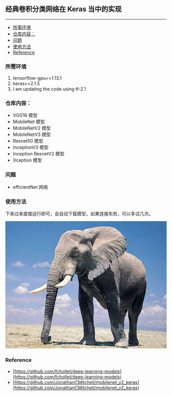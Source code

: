 ## 经典卷积分类网络在 Keras 当中的实现
---

<!-- vim-markdown-toc GFM -->

* [所需环境](#所需环境)
* [仓库内容：](#仓库内容)
* [问题](#问题)
* [使用方法](#使用方法)
* [Reference](#reference)

<!-- vim-markdown-toc -->

### 所需环境
1. tensorflow-gpu==1.13.1
2. keras==2.1.5
3. I am updating the code using tf-2.1

### 仓库内容：
- VGG16 模型
- MobileNet 模型
- MobileNetV2 模型
- MobileNetV3 模型
- Resnet50 模型
- InceptionV3 模型
- Inception ResnetV2 模型
- Xception 模型

### 问题

- efficientNet 网络

### 使用方法

下来过来直接运行即可，会自动下载模型，如果连接失败，可以多试几次。

![原图 Before](./elephant.jpg)

### Reference
- [https://github.com/fchollet/deep-learning-models](https://github.com/fchollet/deep-learning-models)
- [https://github.com/JonathanCMitchell/mobilenet_v2_keras](https://github.com/JonathanCMitchell/mobilenet_v2_keras)
